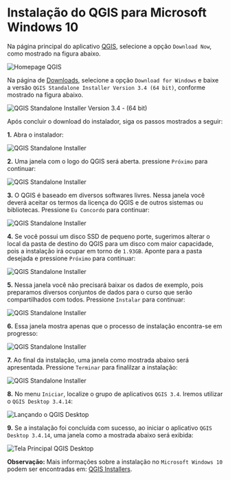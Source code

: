 # Instalação do QGIS para Microsoft Windows 10

Na página principal do aplicativo [QGIS](https://qgis.org/en/site/), selecione a opção `Download Now`, como mostrado na figura abaixo.


![Homepage QGIS](./img/homepage-qgis.png "Homepage QGIS")


Na página de [Downloads](https://qgis.org/en/site/forusers/download.html), selecione a opção `Download for Windows` e baixe a versão `QGIS Standalone Installer Version 3.4 (64 bit)`, conforme mostrado na figura abaixo.

![QGIS Standalone Installer Version 3.4 -  (64 bit)](./img/qgis-download-windows-standalone-installer.png "QGIS Standalone Installer Version 3.4 (64 bit)")


Após concluir o download do instalador, siga os passos mostrados a seguir:


**1.** Abra o instalador:

![QGIS Standalone Installer](./img/qgis-standalone-installer-01.png "QGIS Standalone Installer")


**2.** Uma janela com o logo do QGIS será aberta. pressione `Próximo` para continuar:

![QGIS Standalone Installer](./img/qgis-standalone-installer-02.png "QGIS Standalone Installer")


**3.** O QGIS é baseado em diversos softwares livres. Nessa janela você deverá aceitar os termos da licença do QGIS e de outros sistemas ou bibliotecas. Pressione `Eu Concordo` para continuar:

![QGIS Standalone Installer](./img/qgis-standalone-installer-03.png "QGIS Standalone Installer")


**4.** Se você possui um disco SSD de pequeno porte, sugerimos alterar o local da pasta de destino do QGIS para um disco com maior capacidade, pois a instalação irá ocupar em torno de `1.93GB`. Aponte para a pasta desejada e pressione `Próximo` para continuar:

![QGIS Standalone Installer](./img/qgis-standalone-installer-04.png "QGIS Standalone Installer")


**5.** Nessa janela você não precisará baixar os dados de exemplo, pois preparamos diversos conjuntos de dados para o curso que serão compartilhados com todos. Pressione `Instalar` para continuar:

![QGIS Standalone Installer](./img/qgis-standalone-installer-05.png "QGIS Standalone Installer")


**6.** Essa janela mostra apenas que o processo de instalação encontra-se em progresso:

![QGIS Standalone Installer](./img/qgis-standalone-installer-06.png "QGIS Standalone Installer")


**7.** Ao final da instalação, uma janela como mostrada abaixo será apresentada. Pressione `Terminar` para finalilzar a instalação:

![QGIS Standalone Installer](./img/qgis-standalone-installer-07.png "QGIS Standalone Installer")


**8.** No menu `Iniciar`, localize o grupo de aplicativos `QGIS 3.4`. Iremos utilizar o `QGIS Desktop 3.4.14`:

![Lançando o QGIS Desktop](./img/qgis-windows-desktop.png "Lançando o QGIS Desktop")


**9.** Se a instalação foi concluída com sucesso, ao iniciar o aplicativo `QGIS Desktop 3.4.14`, uma janela como a mostrada abaixo será exibida:

![Tela Principal QGIS Desktop](./img/qgis-tela-principal-windows.png "Tela Principal QGIS Desktop")


**Observação:** Mais informações sobre a instalação no `Microsoft Windows 10` podem ser encontradas em: [QGIS Installers](https://www.qgis.org/en/site/forusers/alldownloads.html#windows).
